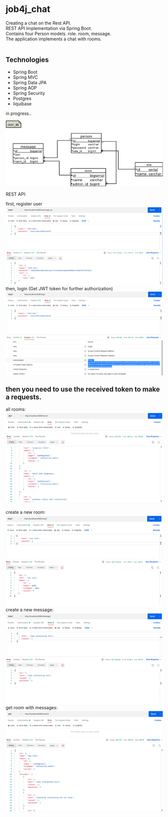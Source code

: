 
# job4j_chat

Creating a chat on the Rest API.<br>
REST API Implementation via Spring Boot.<br>
Contains four Person models. role. room, message.<br>
The application implements a chat with rooms.
<br> 
<br>
<h2>Technologies</h2>
<ul>
    <li>Spring Boot</li>
    <li>Spring MVC</li>
    <li>Spring Data JPA</li>
    <li>Spring AOP</li>
    <li>Spring Security</li>
    <li>Postgres</li>
    <Li>liquibase</Li>
</ul>
in progress..

![scheme_db](img/scheme_db.png) <br>

REST API:<br>

first, register user
![register](img/register.png) <br>
then, login (Get JWT token for further authorization)
![authorization](img/authorization.png) <br>
## then you need to use the received token to make a requests. ##
all rooms:
![rooms](img/rooms.png) <br>
<br>
create a new room:
![newRoom](img/newRoom.png) <br>
create a new message:
![newMessage](img/newMessage.png) <br>
get room with messages:
![roomWithMessage](img/roomWithMessage.png) <br>


